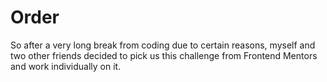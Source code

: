 # Order
So after a very long break from coding due to certain reasons, myself and two other friends decided to pick us this challenge from Frontend Mentors and work individually on it.
